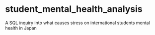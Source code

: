 # student_mental_health_analysis
A SQL inquiry into what causes stress on international students mental health in Japan
